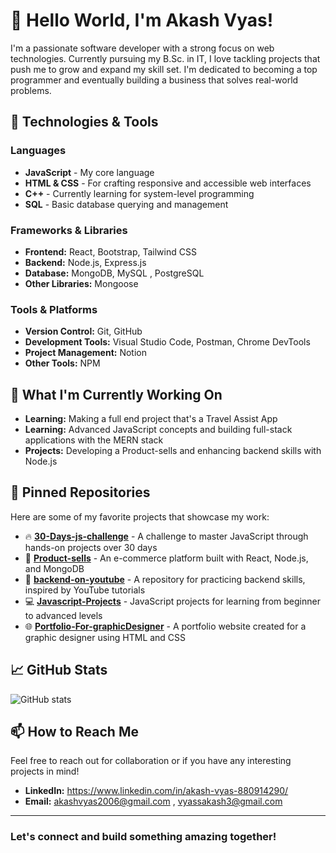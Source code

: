 # 👋 Hello World, I'm Akash Vyas!

I'm a passionate software developer with a strong focus on web technologies. Currently pursuing my B.Sc. in IT, I love tackling projects that push me to grow and expand my skill set. I'm dedicated to becoming a top programmer and eventually building a business that solves real-world problems.

## 🔧 Technologies & Tools

### Languages
- **JavaScript** - My core language
- **HTML & CSS** - For crafting responsive and accessible web interfaces
- **C++** - Currently learning for system-level programming
- **SQL** - Basic database querying and management

### Frameworks & Libraries
- **Frontend:** React, Bootstrap, Tailwind CSS
- **Backend:** Node.js, Express.js
- **Database:** MongoDB, MySQL , PostgreSQL
- **Other Libraries:** Mongoose 

### Tools & Platforms
- **Version Control:** Git, GitHub
- **Development Tools:** Visual Studio Code, Postman, Chrome DevTools
- **Project Management:** Notion
- **Other Tools:** NPM

## 🌱 What I'm Currently Working On
- **Learning:** Making a full end project that's a Travel Assist App
- **Learning:** Advanced JavaScript concepts and building full-stack applications with the MERN stack
- **Projects:** Developing a Product-sells and enhancing backend skills with Node.js

## 📂 Pinned Repositories
Here are some of my favorite projects that showcase my work:
- 🔥 **[30-Days-js-challenge](https://github.com/AVISHEREE/30-Days-js-challenge)** - A challenge to master JavaScript through hands-on projects over 30 days
- 🛒 **[Product-sells](https://github.com/AVISHEREE/Product-sells)** - An e-commerce platform built with React, Node.js, and MongoDB
- 🎥 **[backend-on-youtube](https://github.com/AVISHEREE/backend-on-youtube)** - A repository for practicing backend skills, inspired by YouTube tutorials
- 💻 **[Javascript-Projects](https://github.com/AVISHEREE/Javascript-Projects)** - JavaScript projects for learning from beginner to advanced levels
- 🌐 **[Portfolio-For-graphicDesigner](https://github.com/AVISHEREE/Portfolio-For-graphicDesigner)** - A portfolio website created for a graphic designer using HTML and CSS

## 📈 GitHub Stats
![GitHub stats](https://github-readme-stats.vercel.app/api?username=AVISHEREE&show_icons=true&theme=radical)

## 📫 How to Reach Me
Feel free to reach out for collaboration or if you have any interesting projects in mind!
- **LinkedIn:** https://www.linkedin.com/in/akash-vyas-880914290/
- **Email:** akashvyas2006@gmail.com , vyassakash3@gmail.com

---

### Let's connect and build something amazing together!
